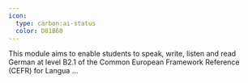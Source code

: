 ```yaml
---
icon:
  type: carbon:ai-status
  color: D81B60
---
```


This module aims to enable students to speak, write, listen and read German at level B2.1 of the Common European Framework Reference (CEFR) for Langua ... 
